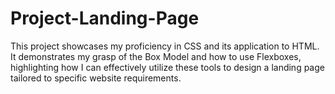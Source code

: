 # Project-Landing-Page
This project showcases my proficiency in CSS and its application to HTML. It demonstrates my grasp of the Box Model and how to use Flexboxes, highlighting how I can effectively utilize these tools to design a landing page tailored to specific website requirements.